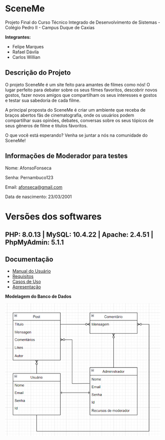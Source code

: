 # SceneMe

Projeto Final do Curso Técnico Integrado de Desenvolvimento de Sistemas - Colégio Pedro II - Campus Duque de Caxias

**Integrantes:**
 - Felipe Marques
 - Rafael Dávila
 - Carlos Willian

## Descrição do Projeto

O projeto SceneMe é um site feito para amantes de filmes como nós! 
O lugar perfeito para debater sobre os seus filmes favoritos, descobrir 
novos gostos, fazer novos amigos que compartilham os seus interesses e
gostos e testar sua sabedoria de cada filme.

A principal proposta do SceneMe é criar um ambiente que receba de braços abertos
fãs de cinematografia, onde os usuários podem compartilhar suas opinões, debates, conversas
sobre os seus tópicos de seus gêneros de filme e titulos fávoritos.

O que você está esperando? Venha se juntar a nós na comunidade do SceneMe! 

## Informações de Moderador para testes
Nome: AfonsoFonseca

Senha: Pernambuco123

Email: afonseca@gmail.com

Data de nascimento: 23/03/2001

# Versões dos softwares
## PHP: 8.0.13 | MySQL: 10.4.22 | Apache: 2.4.51 | PhpMyAdmin: 5.1.1

## Documentação

- [Manual do Usuário](manual.md)
- [Requisitos](requisitos.md)
- [Casos de Uso](casos-de-uso.md)
- [Apresentação](apresentação.pdf)

**Modelagem do Banco de Dados**

![Diagrama de Banco de Dados](PNGs/diagramaBDU.png)
